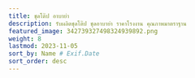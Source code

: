 ```yaml
---
title: ชุดโต๊ป อาบาย่า
description: รับผลิตชุดโต๊ป ชุดอาบาย่า ราคาโรงงาน คุณภาพมาตราฐาน
featured_image: 342739327498324939892.png
weight: 8
lastmod: 2023-11-05
sort_by: Name # Exif.Date
sort_order: desc
---
```

